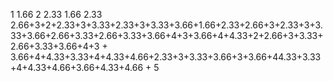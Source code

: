 1 1.66 2 2.33 1.66 2.33 2.66+3+2+2.33+3+3.33+2.33+3+3.33+3.66+1.66+2.33+2.66+3+2.33+3+3.33+3.66+2.66+3.33+2.66+3.33+3.66+4+3+3.66+4+4.33+2+2.66+3+3.33+2.66+3.33+3.66+4+3 + 3.66+4+4.33+3.33+4+4.33+4.66+2.33+3+3.33+3.66+3+3.66+44.33+3.33+4+4.33+4.66+3.66+4.33+4.66 + 5
